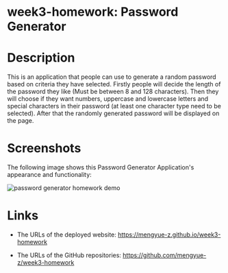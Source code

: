 # week3-homework: Password Generator

# Description

This is an application that people can use to generate a random password based on criteria they have selected.
Firstly people will decide the length of the password they like (Must be between 8 and 128 characters).
Then they will choose if they want numbers, uppercase and lowercase letters and special characters in their password (at least one character type need to be selected).
After that the randomly generated password will be displayed on the page.

# Screenshots

The following image shows this Password Generator Application's appearance and functionality:

![password generator homework demo](./screenshots/Password-Generator.jpg)

# Links

* The URLs of the deployed website: https://mengyue-z.github.io/week3-homework

* The URLs of the GitHub repositories: https://github.com/mengyue-z/week3-homework

